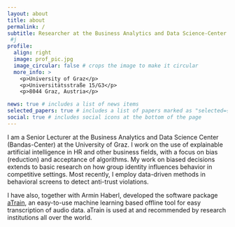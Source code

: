 ```yaml
---
layout: about
title: about
permalink: /
subtitle: Researcher at the Business Analytics and Data Science-Center at the Unviersity of Graz
 #j
profile:
  align: right
  image: prof_pic.jpg
  image_circular: false # crops the image to make it circular
  more_info: >
    <p>University of Graz</p>
    <p>Universitätsstraße 15/G3</p>
    <p>8044 Graz, Austria</p>

news: true # includes a list of news items
selected_papers: true # includes a list of papers marked as "selected={true}"
social: true # includes social icons at the bottom of the page
---
```



I am a Senior Lecturer at the Business Analytics and Data Science Center (Bandas-Center) at the University of Graz. I work on the use of explainable artificial intelligence in HR and other business fields, with a focus on bias (reduction) and acceptance of algorithms. My work on biased decisions extends to basic research on how group identity influences behavior in competitive settings. Most recently, I employ data-driven methods in behavioral screens to detect anti-trust violations.

I have also, together with Armin Haberl, developed the software package [aTrain](https://github.com/JuergenFleiss/aTrain), an easy-to-use machine learning based offline tool for easy transcription of audio data. aTrain is used at and recommended by research institutions all over the world.
